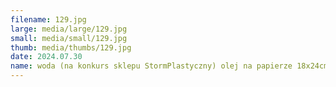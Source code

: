 ```yaml
---
filename: 129.jpg
large: media/large/129.jpg
small: media/small/129.jpg
thumb: media/thumbs/129.jpg
date: 2024.07.30
name: woda (na konkurs sklepu StormPlastyczny) olej na papierze 18x24cm
---
```

